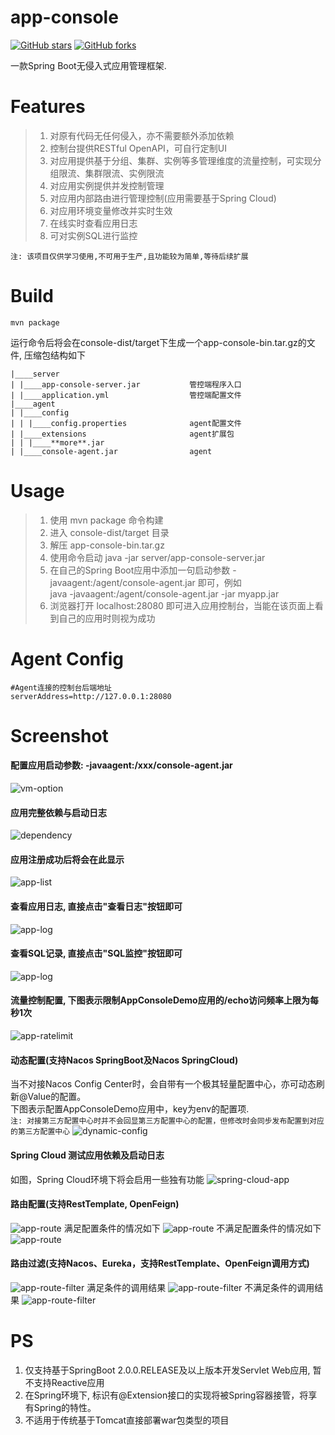 # app-console
[![GitHub stars](https://img.shields.io/github/stars/icodening/app-console.svg)](https://github.com/icodening/app-console)
[![GitHub forks](https://img.shields.io/github/forks/icodening/app-console.svg)](https://github.com/icodening/app-console)

一款Spring Boot无侵入式应用管理框架.

# Features
>1. 对原有代码无任何侵入，亦不需要额外添加依赖
>2. 控制台提供RESTful OpenAPI，可自行定制UI
>3. 对应用提供基于分组、集群、实例等多管理维度的流量控制，可实现分组限流、集群限流、实例限流
>4. 对应用实例提供并发控制管理
>5. 对应用内部路由进行管理控制(应用需要基于Spring Cloud)  
>6. 对应用环境变量修改并实时生效 
>7. 在线实时查看应用日志
>8. 可对实例SQL进行监控

``注: 该项目仅供学习使用,不可用于生产,且功能较为简单,等待后续扩展``
# Build 
````shell script
mvn package  
````
运行命令后将会在console-dist/target下生成一个app-console-bin.tar.gz的文件, 压缩包结构如下

````
|____server
| |____app-console-server.jar           管控端程序入口
| |____application.yml                  管控端配置文件
|____agent
| |____config
| | |____config.properties              agent配置文件
| |____extensions                       agent扩展包
| | |____**more**.jar                   
| |____console-agent.jar                agent
````

# Usage

> 1. 使用 mvn package 命令构建
> 2. 进入 console-dist/target 目录
> 3. 解压 app-console-bin.tar.gz
> 4. 使用命令启动 java -jar server/app-console-server.jar
> 5. 在自己的Spring Boot应用中添加一句启动参数 -javaagent:/agent/console-agent.jar 即可，例如  
>    java -javaagent:/agent/console-agent.jar -jar myapp.jar  
> 6. 浏览器打开 localhost:28080 即可进入应用控制台，当能在该页面上看到自己的应用时则视为成功

# Agent Config
````
#Agent连接的控制台后端地址
serverAddress=http://127.0.0.1:28080 
````

# Screenshot
#### 配置应用启动参数: -javaagent:/xxx/console-agent.jar
![vm-option](./docs/images/usage-vmoption.png)

#### 应用完整依赖与启动日志
![dependency](./docs/images/adapterLog.png)

#### 应用注册成功后将会在此显示
![app-list](./docs/images/applist.png)

#### 查看应用日志, 直接点击"查看日志"按钮即可
![app-log](./docs/images/log.png)

#### 查看SQL记录, 直接点击"SQL监控"按钮即可
![app-log](./docs/images/sqlmonitor.png)

#### 流量控制配置, 下图表示限制AppConsoleDemo应用的/echo访问频率上限为每秒1次
![app-ratelimit](./docs/images/ratelimit.png)

#### 动态配置(支持Nacos SpringBoot及Nacos SpringCloud)
当不对接Nacos Config Center时，会自带有一个极其轻量配置中心，亦可动态刷新@Value的配置。   
下图表示配置AppConsoleDemo应用中，key为env的配置项.  
``注: 对接第三方配置中心时并不会回显第三方配置中心的配置，但修改时会同步发布配置到对应的第三方配置中心``
![dynamic-config](./docs/images/dynamicConfig.png)

#### Spring Cloud 测试应用依赖及启动日志
如图，Spring Cloud环境下将会启用一些独有功能
![spring-cloud-app](./docs/images/serviceConsumerDependencies.png)
#### 路由配置(支持RestTemplate, OpenFeign)
![app-route](./docs/images/dynamicRouter.png)
满足配置条件的情况如下
![app-route](./docs/images/dynamicRouteResult.png)
不满足配置条件的情况如下
![app-route](./docs/images/dynamicRouteResult2.png)

#### 路由过滤(支持Nacos、Eureka，支持RestTemplate、OpenFeign调用方式)
![app-route-filter](./docs/images/routeFilter.png)
满足条件的调用结果
![app-route-filter](./docs/images/routeFilterResult.png)
不满足条件的调用结果
![app-route-filter](./docs/images/routeFilterResult2.png)
# PS
1. 仅支持基于SpringBoot 2.0.0.RELEASE及以上版本开发Servlet Web应用, 暂不支持Reactive应用
2. 在Spring环境下, 标识有@Extension接口的实现将被Spring容器接管，将享有Spring的特性。
3. 不适用于传统基于Tomcat直接部署war包类型的项目
